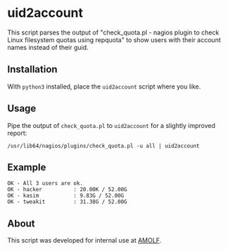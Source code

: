 # uid2account

This script parses the output of "check_quota.pl - nagios plugin to check Linux
filesystem quotas using repquota" to show users with their account names instead
of their guid.

## Installation

With `python3` installed, place the `uid2account` script where you like.

## Usage

Pipe the output of `check_quota.pl` to `uid2account` for a slightly improved
report:

``` shell
/usr/lib64/nagios/plugins/check_quota.pl -u all | uid2account
```

## Example

``` text
OK - All 3 users are ok.
OK - hacker          : 20.00K / 52.00G
OK - kasim           : 9.83G / 52.00G
OK - tweakit         : 31.38G / 52.00G
```
## About

This script was developed for internal use at [AMOLF][].

[AMOLF]: https://amolf.nl/
